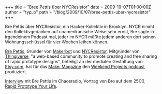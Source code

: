 +++
title = "Bree Pettis über NYCResistor"
date = 2009-10-07T01:00:00Z
author = "typ_o"
path = "/blog/2009/10/07/bree-pettis-uber-nycresistor"
+++
  
Bre Pettis über NYCResistor, ein Hacker-Kollektiv in Brooklyn. NYCR
nimmt den Kollektivgedanken auf unamerikanische Weise sehr ernst, Bre
sagte in irgendeinem Podcast mal, jeder im NYCR müßte jedem anderen dort
seinen Wohnungsschlüssel für vier Wochen leihen können.

[Bre Pettis](http://www.brepettis.com/), Gründer von
[Makerbot](http://www.makerbot.com/) und
[NYCResistor](http://www.nycresistor.com/), Mitgründer von
[Thingiverse](http://www.thingiverse.com/), "a web-based community to
promote creating and free sharing of rapid prototype designs", beteiligt
an der medialen Gestaltung von [Etsy.com](http://www.etsy.com/), hat für
das [Make: Magazine](http://makezine.com/) den [Weekend Projects
podcast](http://blog.makezine.com/archive/make_podcast/) produziert.

[Interview](http://chaosradio.ccc.de/cri014.html) mit Bre Pettis im
Chaosradio, Vortrag von Bre auf dem 25C3, [Rapid Prototype Your
Life](http://chaosradio.ccc.de/25c3_m4v_3015.html).
